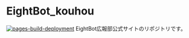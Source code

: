 # EightBot_kouhou
[![pages-build-deployment](https://github.com/curtainch/EightBot_kouhou/actions/workflows/pages/pages-build-deployment/badge.svg)](https://github.com/curtainch/EightBot_kouhou/actions/workflows/pages/pages-build-deployment)
EightBot広報部公式サイトのリポジトリです。
